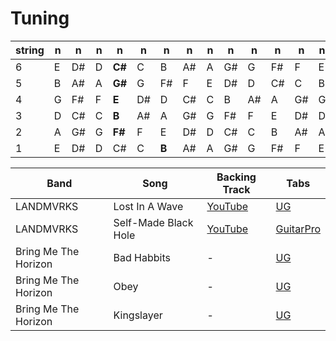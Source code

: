# Tuning

| string | n  | n  | n | n  | n  | n  | n  | n | n  | n  | n  | n  | n  |
|--------|----|----|---|----|----|----|----|---|----|----|----|----|----|
| 6      | E  | D# | D | **C#** | C  | B  | A# | A | G# | G  | F# | F  | E  |
| 5      | B  | A# | A | **G#** | G  | F# | F  | E | D# | D  | C# | C  | B  |
| 4      | G  | F# | F | **E**  | D# | D  | C# | C | B  | A# | A  | G# | G  |
| 3      | D  | C# | C | **B**  | A# | A  | G# | G | F# | F  | E  | D# | D  |
| 2      | A  | G# | G | **F#** | F  | E  | D# | D | C# | C  | B  | A# | A  |
| 1      | E  | D# | D | C# | C  | **B**  | A# | A | G# | G  | F# | F  | E  |

| Band | Song | Backing Track | Tabs
| --- | --- | --- | --- |
| LANDMVRKS | Lost In A Wave | [YouTube](https://www.youtube.com/watch?v=uHSl0Zpw2pw) | [UG](https://tabs.ultimate-guitar.com/tab/landmvrks/lost-in-a-wave-official-4142773)
| LANDMVRKS | Self-Made Black Hole | [YouTube](https://www.youtube.com/watch?v=Vlq9uuFYBT0) | [GuitarPro](./tabs/landmvrks-self-made-black-hole.gp)
| Bring Me The Horizon | Bad Habbits | - | [UG](https://tabs.ultimate-guitar.com/tab/ed-sheeran/bad-habits-official-4069333)
| Bring Me The Horizon | Obey | - | [UG](https://tabs.ultimate-guitar.com/tab/bring-me-the-horizon/obey-official-3424532)
| Bring Me The Horizon | Kingslayer | - | [UG](https://tabs.ultimate-guitar.com/tab/bring-me-the-horizon/kingslayer-official-3416492)